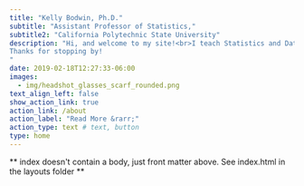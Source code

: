 ```yaml
---
title: "Kelly Bodwin, Ph.D."
subtitle: "Assistant Professor of Statistics,"
subtitle2: "California Polytechnic State University"
description: "Hi, and welcome to my site!<br>I teach Statistics and Data Science at <a href='https://statistics.calpoly.edu/'>Cal Poly</a> in beautiful San Luis Obispo, California. My current research interests include cross-disciplinary work in <a href='https://polish-round-table-network.shinyapps.io/Polish-Individual-Networks/'>the Digital Humanities</a>, methodologies for <a href='https://arxiv.org/abs/1711.10427'>high-dimensional clustering</a>, and Data Science education. My personal interests include travel, camping and backpacking, board games, and the San Jose Sharks. <br><br><b> Here to learn?</b> <br> Many of the <a href='/courses/'>course materials</a> for my classes are free and open-source. I am also a <a href='https://education.rstudio.com/trainers'>Certified RStudio Trainer</a>.  Please <a href='/contact/'>contact me</a> to inquire about private tutoring, workshops, or trainings. <br><br> <b>Interested in my data science work?</b> <br> Read about my <a href='/projects/'>latest research projects</a>, or learn more about my <a href='/software/'>R packages</a>. Don't hesitate to reach out with questions about my projects, or to submit feature requests on GitHub. <br> I offer <a href='/consulting/'>data science consulting services</a>, both as long-term contracted projects and as one time drop-in help.<br><br>
Thanks for stopping by!
"
date: 2019-02-18T12:27:33-06:00
images:
  - img/headshot_glasses_scarf_rounded.png
text_align_left: false
show_action_link: true
action_link: /about
action_label: "Read More &rarr;"
action_type: text # text, button
type: home
---
```


** index doesn't contain a body, just front matter above.
See index.html in the layouts folder **
